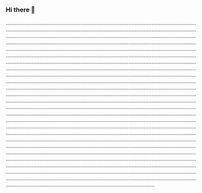 ### Hi there 👋

.............................................................................................................................................................................................................................................................................................................................................................................................................................................................................................................................................................................................................................................................................................................................................................................................................................................................................................................................................................................................................................................................................................................................................................................................................................................................................................................................................................................................................................................................................................................................................................................................................................................................................................................................................................................................................................................................................................................................................................................................................................................................................................................................................................................................................................................................................................................................................................................................................................................................................................................................................................................................................................................................................................................................................................................................................................................................................................................................................................................................................................................................................................................................................................................................................................................................................................................................